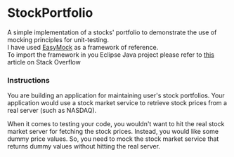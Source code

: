 StockPortfolio
==============

A simple implementation of a stocks' portfolio to demonstrate the use of mocking principles for unit-testing.  
I have used [EasyMock](http://easymock.org) as a framework of reference.  
To import the framework in you Eclipse Java project please refer to [this](http://stackoverflow.com/questions/3280353/how-to-import-a-jar-in-eclipse) article on Stack Overflow

### Instructions

You are building an application for maintaining user's stock portfolios. Your application would use a stock market service to retrieve stock prices from a real server (such as NASDAQ).

When it comes to testing your code, you wouldn't want to hit the real stock market server for fetching the stock prices. Instead, you would like some dummy price values. So, you need to mock the stock market service that returns dummy values without hitting the real server.
